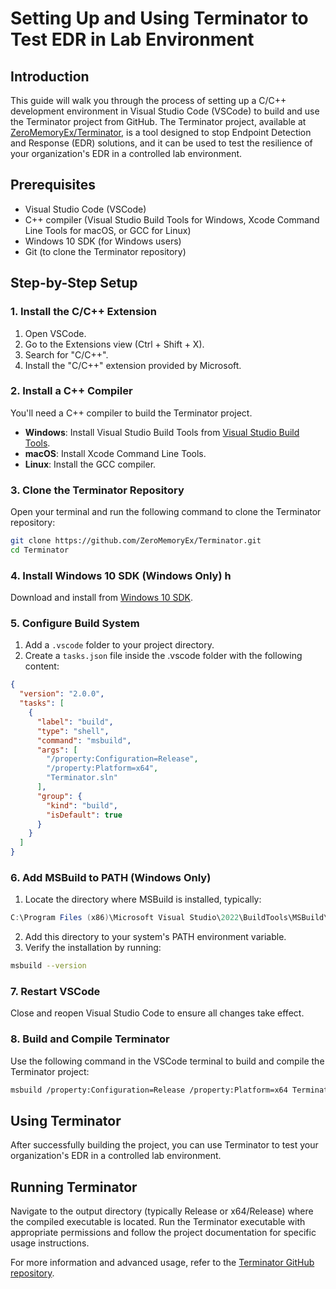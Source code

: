 # Setting Up and Using Terminator to Test EDR in Lab Environment

## Introduction

This guide will walk you through the process of setting up a C/C++ development environment in Visual Studio Code (VSCode) to build and use the Terminator project from GitHub. The Terminator project, available at [ZeroMemoryEx/Terminator](https://github.com/ZeroMemoryEx/Terminator), is a tool designed to stop Endpoint Detection and Response (EDR) solutions, and it can be used to test the resilience of your organization's EDR in a controlled lab environment.

## Prerequisites

- Visual Studio Code (VSCode)
- C++ compiler (Visual Studio Build Tools for Windows, Xcode Command Line Tools for macOS, or GCC for Linux)
- Windows 10 SDK (for Windows users)
- Git (to clone the Terminator repository)

## Step-by-Step Setup

### 1. Install the C/C++ Extension

1. Open VSCode.
2. Go to the Extensions view (Ctrl + Shift + X).
3. Search for "C/C++".
4. Install the "C/C++" extension provided by Microsoft.

### 2. Install a C++ Compiler

You'll need a C++ compiler to build the Terminator project.

- **Windows**: Install Visual Studio Build Tools from [Visual Studio Build Tools](https://aka.ms/vs/17/release/vs_BuildTools.exe).
- **macOS**: Install Xcode Command Line Tools.
- **Linux**: Install the GCC compiler.

### 3. Clone the Terminator Repository

Open your terminal and run the following command to clone the Terminator repository:

```sh
git clone https://github.com/ZeroMemoryEx/Terminator.git
cd Terminator
```
### 4. Install Windows 10 SDK (Windows Only) h
Download and install from [Windows 10 SDK](https://developer.microsoft.com/en-us/windows/downloads/windows-sdk/). 

### 5. Configure Build System
1. Add a `.vscode` folder to your project directory.
2. Create a `tasks.json` file inside the .vscode folder with the following content:

```json
{
  "version": "2.0.0",
  "tasks": [
    {
      "label": "build",
      "type": "shell",
      "command": "msbuild",
      "args": [
        "/property:Configuration=Release",
        "/property:Platform=x64",
        "Terminator.sln"
      ],
      "group": {
        "kind": "build",
        "isDefault": true
      }
    }
  ]
}
```

### 6. Add MSBuild to PATH (Windows Only)
1. Locate the directory where MSBuild is installed, typically:
```java
C:\Program Files (x86)\Microsoft Visual Studio\2022\BuildTools\MSBuild\Current\Bin
```
2. Add this directory to your system's PATH environment variable.
3. Verify the installation by running:
```bash
msbuild --version
```

### 7. Restart VSCode
Close and reopen Visual Studio Code to ensure all changes take effect.

### 8. Build and Compile Terminator
Use the following command in the VSCode terminal to build and compile the Terminator project:

```bash
msbuild /property:Configuration=Release /property:Platform=x64 Terminator.sln
```

## Using Terminator
After successfully building the project, you can use Terminator to test your organization's EDR in a controlled lab environment.

## Running Terminator
Navigate to the output directory (typically Release or x64/Release) where the compiled executable is located. Run the Terminator executable with appropriate permissions and follow the project documentation for specific usage instructions.

For more information and advanced usage, refer to the [Terminator GitHub repository](https://github.com/ZeroMemoryEx/Terminator).
